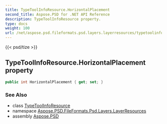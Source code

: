 ```yaml
---
title: TypeToolInfoResource.HorizontalPlacement
second_title: Aspose.PSD for .NET API Reference
description: TypeToolInfoResource property. 
type: docs
weight: 100
url: /net/aspose.psd.fileformats.psd.layers.layerresources/typetoolinforesource/horizontalplacement/
---
```

{{< psd/tize >}}
## TypeToolInfoResource.HorizontalPlacement property

```csharp
public int HorizontalPlacement { get; set; }
```

### See Also

* class [TypeToolInfoResource](../)
* namespace [Aspose.PSD.FileFormats.Psd.Layers.LayerResources](../../typetoolinforesource/)
* assembly [Aspose.PSD](../../../)


